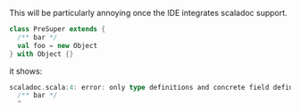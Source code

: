 This will be particularly annoying once the IDE integrates scaladoc support.

```scala
class PreSuper extends {
  /** bar */
  val foo = new Object
} with Object {}
```

it shows:
```scala
scaladoc.scala:4: error: only type definitions and concrete field definitions allowed in early object initialization section
  /** bar */
  ^
```
